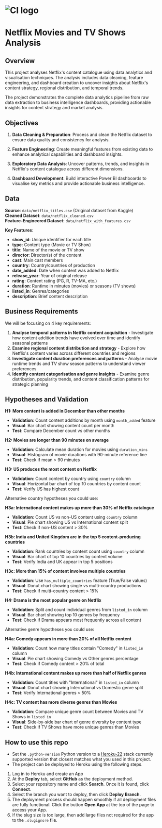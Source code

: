 # ![CI logo](https://codeinstitute.s3.amazonaws.com/fullstack/ci_logo_small.png)

# **Netflix Movies and TV Shows Analysis**

## Overview

This project analyses Netflix's content catalogue using data analytics and visualisation techniques. The analysis includes data cleaning, feature engineering, and dashboard creation to uncover insights about Netflix's content strategy, regional distribution, and temporal trends.

The project demonstrates the complete data analytics pipeline from raw data extraction to business intelligence dashboards, providing actionable insights for content strategy and market analysis.

## Objectives  

1. **Data Cleaning & Preparation**: Process and clean the Netflix dataset to ensure data quality and consistency for analysis.

2. **Feature Engineering**: Create meaningful features from existing data to enhance analytical capabilities and dashboard insights.

3. **Exploratory Data Analysis**: Uncover patterns, trends, and insights in Netflix's content catalogue across different dimensions.

4. **Dashboard Development**: Build interactive Power BI dashboards to visualise key metrics and provide actionable business intelligence.

## Data

**Source**: `data/netflix_titles.csv` (Original dataset from Kaggle)  
**Cleaned Dataset**: `data/netflix_cleaned.csv`  
**Feature-Engineered Dataset**: `data/netflix_with_features.csv`

**Key Features**:
- **show_id**: Unique identifier for each title
- **type**: Content type (Movie or TV Show)
- **title**: Name of the movie or TV show
- **director**: Director(s) of the content
- **cast**: Main cast members
- **country**: Country/countries of production
- **date_added**: Date when content was added to Netflix
- **release_year**: Year of original release
- **rating**: Content rating (PG, R, TV-MA, etc.)
- **duration**: Runtime in minutes (movies) or seasons (TV shows)
- **listed_in**: Genres/categories
- **description**: Brief content description

## Business Requirements

We will be focusing on 4 key requirements:

1. **Analyse temporal patterns in Netflix content acquisition** - Investigate how content addition trends have evolved over time and identify seasonal patterns
2. **Examine regional content distribution and strategy** - Explore how Netflix's content varies across different countries and regions
3. **Investigate content duration preferences and patterns** - Analyse movie runtime trends and TV show season patterns to understand viewer preferences
4. **Identify content categorisation and genre insights** - Examine genre distribution, popularity trends, and content classification patterns for strategic planning

## Hypotheses and Validation

**H1: More content is added in December than other months**
- **Validation**: Count content additions by month using `month_added` feature
- **Visual**: Bar chart showing content count per month
- **Test**: Compare December count vs other months

**H2: Movies are longer than 90 minutes on average**
- **Validation**: Calculate mean duration for movies using `duration_mins` 
- **Visual**: Histogram of movie durations with 90-minute reference line
- **Test**: Check if mean > 90 minutes

**H3: US produces the most content on Netflix**
- **Validation**: Count content by country using `country` column
- **Visual**: Horizontal bar chart of top 10 countries by content count
- **Test**: Verify US has highest count

Alternative country hypotheses you could use:

**H3a: International content makes up more than 30% of Netflix catalogue**
- **Validation**: Count US vs non-US content using `country` column
- **Visual**: Pie chart showing US vs International content split
- **Test**: Check if non-US content > 30%

**H3b: India and United Kingdom are in the top 5 content-producing countries**
- **Validation**: Rank countries by content count using `country` column
- **Visual**: Bar chart of top 10 countries by content volume
- **Test**: Verify India and UK appear in top 5 positions

**H3c: More than 15% of content involves multiple countries**
- **Validation**: Use `has_multiple_countries` feature (True/False values)
- **Visual**: Donut chart showing single vs multi-country productions
- **Test**: Check if multi-country content > 15%

**H4: Drama is the most popular genre on Netflix**
- **Validation**: Split and count individual genres from `listed_in` column
- **Visual**: Bar chart showing top 10 genres by frequency
- **Test**: Check if Drama appears most frequently across all content

Alternative genre hypotheses you could use:

**H4a: Comedy appears in more than 20% of all Netflix content**
- **Validation**: Count how many titles contain "Comedy" in `listed_in` column
- **Visual**: Pie chart showing Comedy vs Other genres percentage
- **Test**: Check if Comedy content > 20% of total

**H4b: International content makes up more than half of Netflix genres**
- **Validation**: Count titles with "International" in `listed_in` column
- **Visual**: Donut chart showing International vs Domestic genre split
- **Test**: Verify International genres > 50%

**H4c: TV content has more diverse genres than Movies**
- **Validation**: Compare unique genre count between Movies and TV Shows in `listed_in`
- **Visual**: Side-by-side bar chart of genre diversity by content type
- **Test**: Check if TV Shows have more unique genres than Movies

## How to use this repo

* Set the `.python-version` Python version to a [Heroku-22](https://devcenter.heroku.com/articles/python-support#supported-runtimes) stack currently supported version that closest matches what you used in this project.
* The project can be deployed to Heroku using the following steps.

1. Log in to Heroku and create an App
2. At the **Deploy** tab, select **GitHub** as the deployment method.
3. Select your repository name and click **Search**. Once it is found, click **Connect**.
4. Select the branch you want to deploy, then click **Deploy Branch**.
5. The deployment process should happen smoothly if all deployment files are fully functional. Click the button **Open App** at the top of the page to access your App.
6. If the slug size is too large, then add large files not required for the app to the `.slugignore` file.
